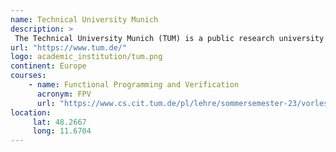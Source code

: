 ```yaml
---
name: Technical University Munich
description: >
 The Technical University Munich (TUM) is a public research university in Munich, Germany. It specialises in engineering, technology, medicine, and applied and natural sciences.
url: "https://www.tum.de/"
logo: academic_institution/tum.png
continent: Europe
courses:
    - name: Functional Programming and Verification
      acronym: FPV
      url: "https://www.cs.cit.tum.de/pl/lehre/sommersemester-23/vorlesungen/functional-programming-and-verification-1/"
location:
     lat: 48.2667
     long: 11.6704
---
```

